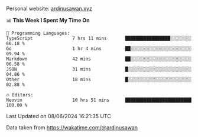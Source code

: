 Personal website: [ardinusawan.xyz](https://ardinusawan.xyz)

<!--START_SECTION:waka-->
📊 **This Week I Spent My Time On** 

```text
💬 Programming Languages: 
TypeScript               7 hrs 11 mins       █████████████████░░░░░░░░   66.18 % 
Go                       1 hr 4 mins         ██░░░░░░░░░░░░░░░░░░░░░░░   09.94 % 
Markdown                 42 mins             ██░░░░░░░░░░░░░░░░░░░░░░░   06.58 % 
JSON                     31 mins             █░░░░░░░░░░░░░░░░░░░░░░░░   04.86 % 
Other                    18 mins             █░░░░░░░░░░░░░░░░░░░░░░░░   02.88 % 

🔥 Editors: 
Neovim                   10 hrs 51 mins      █████████████████████████   100.00 % 
```


 Last Updated on 08/06/2024 16:21:35 UTC
<!--END_SECTION:waka-->
Data taken from https://wakatime.com/@ardinusawan
